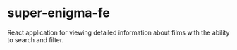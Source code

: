 # super-enigma-fe

React application for viewing detailed information about films with the ability to search and filter.
